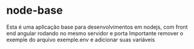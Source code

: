 # node-base
Esta é uma aplicação base para desenvolvimentos em nodejs, com front end angular rodando no mesmo servidor e porta
Importante remover o exemple do arquivo exemple.env e adicionar suas variáveis

